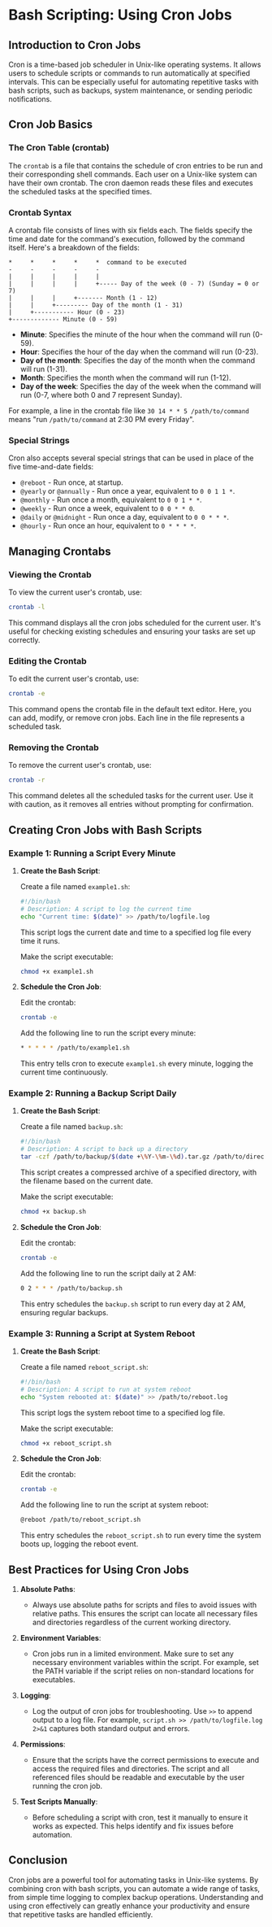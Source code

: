 # Bash Scripting: Using Cron Jobs

## Introduction to Cron Jobs

Cron is a time-based job scheduler in Unix-like operating systems. It allows users to schedule scripts or commands to run automatically at specified intervals. This can be especially useful for automating repetitive tasks with bash scripts, such as backups, system maintenance, or sending periodic notifications.

## Cron Job Basics

### The Cron Table (crontab)

The `crontab` is a file that contains the schedule of cron entries to be run and their corresponding shell commands. Each user on a Unix-like system can have their own crontab. The cron daemon reads these files and executes the scheduled tasks at the specified times.

### Crontab Syntax

A crontab file consists of lines with six fields each. The fields specify the time and date for the command's execution, followed by the command itself. Here's a breakdown of the fields:

```
*     *     *     *     *  command to be executed
-     -     -     -     -
|     |     |     |     |
|     |     |     |     +----- Day of the week (0 - 7) (Sunday = 0 or 7)
|     |     |     +------- Month (1 - 12)
|     |     +--------- Day of the month (1 - 31)
|     +----------- Hour (0 - 23)
+------------- Minute (0 - 59)
```

- **Minute**: Specifies the minute of the hour when the command will run (0-59).
- **Hour**: Specifies the hour of the day when the command will run (0-23).
- **Day of the month**: Specifies the day of the month when the command will run (1-31).
- **Month**: Specifies the month when the command will run (1-12).
- **Day of the week**: Specifies the day of the week when the command will run (0-7, where both 0 and 7 represent Sunday).

For example, a line in the crontab file like `30 14 * * 5 /path/to/command` means "run `/path/to/command` at 2:30 PM every Friday".

### Special Strings

Cron also accepts several special strings that can be used in place of the five time-and-date fields:

- `@reboot` - Run once, at startup.
- `@yearly` or `@annually` - Run once a year, equivalent to `0 0 1 1 *`.
- `@monthly` - Run once a month, equivalent to `0 0 1 * *`.
- `@weekly` - Run once a week, equivalent to `0 0 * * 0`.
- `@daily` or `@midnight` - Run once a day, equivalent to `0 0 * * *`.
- `@hourly` - Run once an hour, equivalent to `0 * * * *`.

## Managing Crontabs

### Viewing the Crontab

To view the current user's crontab, use:

```sh
crontab -l
```

This command displays all the cron jobs scheduled for the current user. It's useful for checking existing schedules and ensuring your tasks are set up correctly.

### Editing the Crontab

To edit the current user's crontab, use:

```sh
crontab -e
```

This command opens the crontab file in the default text editor. Here, you can add, modify, or remove cron jobs. Each line in the file represents a scheduled task.

### Removing the Crontab

To remove the current user's crontab, use:

```sh
crontab -r
```

This command deletes all the scheduled tasks for the current user. Use it with caution, as it removes all entries without prompting for confirmation.

## Creating Cron Jobs with Bash Scripts

### Example 1: Running a Script Every Minute

1. **Create the Bash Script**:

    Create a file named `example1.sh`:

    ```sh
    #!/bin/bash
    # Description: A script to log the current time
    echo "Current time: $(date)" >> /path/to/logfile.log
    ```

    This script logs the current date and time to a specified log file every time it runs.

    Make the script executable:

    ```sh
    chmod +x example1.sh
    ```

2. **Schedule the Cron Job**:

    Edit the crontab:

    ```sh
    crontab -e
    ```

    Add the following line to run the script every minute:

    ```sh
    * * * * * /path/to/example1.sh
    ```

    This entry tells cron to execute `example1.sh` every minute, logging the current time continuously.

### Example 2: Running a Backup Script Daily

1. **Create the Bash Script**:

    Create a file named `backup.sh`:

    ```sh
    #!/bin/bash
    # Description: A script to back up a directory
    tar -czf /path/to/backup/$(date +\%Y-\%m-\%d).tar.gz /path/to/directory
    ```

    This script creates a compressed archive of a specified directory, with the filename based on the current date.

    Make the script executable:

    ```sh
    chmod +x backup.sh
    ```

2. **Schedule the Cron Job**:

    Edit the crontab:

    ```sh
    crontab -e
    ```

    Add the following line to run the script daily at 2 AM:

    ```sh
    0 2 * * * /path/to/backup.sh
    ```

    This entry schedules the `backup.sh` script to run every day at 2 AM, ensuring regular backups.

### Example 3: Running a Script at System Reboot

1. **Create the Bash Script**:

    Create a file named `reboot_script.sh`:

    ```sh
    #!/bin/bash
    # Description: A script to run at system reboot
    echo "System rebooted at: $(date)" >> /path/to/reboot.log
    ```

    This script logs the system reboot time to a specified log file.

    Make the script executable:

    ```sh
    chmod +x reboot_script.sh
    ```

2. **Schedule the Cron Job**:

    Edit the crontab:

    ```sh
    crontab -e
    ```

    Add the following line to run the script at system reboot:

    ```sh
    @reboot /path/to/reboot_script.sh
    ```

    This entry schedules the `reboot_script.sh` to run every time the system boots up, logging the reboot event.

## Best Practices for Using Cron Jobs

1. **Absolute Paths**:
   - Always use absolute paths for scripts and files to avoid issues with relative paths. This ensures the script can locate all necessary files and directories regardless of the current working directory.

2. **Environment Variables**:
   - Cron jobs run in a limited environment. Make sure to set any necessary environment variables within the script. For example, set the PATH variable if the script relies on non-standard locations for executables.

3. **Logging**:
   - Log the output of cron jobs for troubleshooting. Use `>>` to append output to a log file. For example, `script.sh >> /path/to/logfile.log 2>&1` captures both standard output and errors.

4. **Permissions**:
   - Ensure that the scripts have the correct permissions to execute and access the required files and directories. The script and all referenced files should be readable and executable by the user running the cron job.

5. **Test Scripts Manually**:
   - Before scheduling a script with cron, test it manually to ensure it works as expected. This helps identify and fix issues before automation.

## Conclusion

Cron jobs are a powerful tool for automating tasks in Unix-like systems. By combining cron with bash scripts, you can automate a wide range of tasks, from simple time logging to complex backup operations. Understanding and using cron effectively can greatly enhance your productivity and ensure that repetitive tasks are handled efficiently.